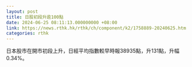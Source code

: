 ```yaml
---
layout: post
title: 日股初段升逾100點
date: 2024-06-25 08:11:13.000000000 +08:00
link: https://news.rthk.hk/rthk/ch/component/k2/1758889-20240625.htm
categories: rthk
---
```


日本股市在開市初段上升，日經平均指數較早時報38935點，升131點，升幅0.34%。
